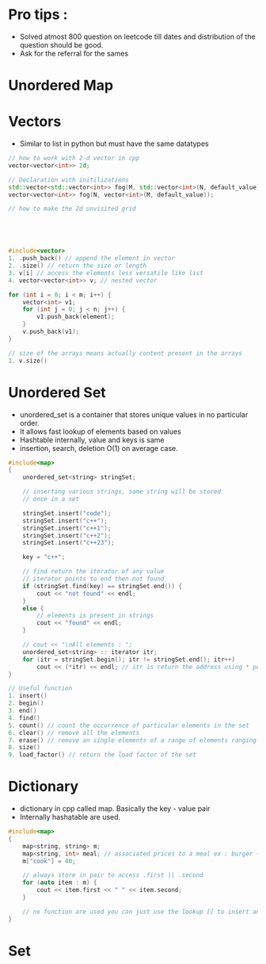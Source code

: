 # Pro tips : 
* Solved atmost 800 question on leetcode till dates and distribution of the question should be good. 
* Ask for the referral for the sames 

# Unordered Map

# Vectors

* Similar to list in python but must have the same datatypes
```cpp
// how to work with 2-d vector in cpp
vector<vector<int>> 2d;

// Declaration with initilizations
std::vector<std::vector<int>> fog(M, std::vector<int>(N, default_value));
vector<vector<int>> fog(N, vector<int>(M, default_value));

// how to make the 2d unvisited grid





#include<vector>
1. .push_back() // append the element in vector
2. .size() // return the size or length
3. v[i] // access the elements less versatile like list
4. vector<vector<int>> v; // nested vector

for (int i = 0; i < m; i++) {
	vector<int> v1;
	for (int j = 0; j < n; j++) {
		v1.push_back(element);
	}
	v.push_back(v1);
}

// size of the arrays means actually content present in the arrays 
1. v.size()

```


# Unordered Set

* unordered_set is a container that stores unique values in no particular order.
* It allows fast lookup of elements based on values
* Hashtable internally, value and keys is same
* insertion, search, deletion O(1) on average case.
```cpp
#include<map>
{
	unordered_set<string> stringSet;

	// inserting various strings, same string will be stored
	// once in a set

	stringSet.insert("code");
	stringSet.insert("c++");
	stringSet.insert("c++1");
	stringSet.insert("c++2");
	stringSet.insert("c++23");

	key = "c++";

	// find return the iterator of any value
	// iterator points to end then not found
	if (stringSet.find(key) == stringSet.end()) {
		cout << "not found" << endl;
	}
	else {
		// elements is present in strings
		cout << "found" << endl;
	}

	// cout << "\nAll elements : ";
	unordered_set<string> :: iterator itr;
	for (itr = stringSet.begin(); itr != stringSet.end(); itr++)
		cout << (*itr) << endl; // itr is return the address using * pointer to access the elements
}

// Useful function
1. insert()
2. begin()
3. end()
4. find()
5. count() // count the occurrence of particular elements in the set
6. clear() // remove all the elements
7. erase() // remove an single elements of a range of elements ranging from start to end
8. size()
9. load_factor() // return the load factor of the set


```


# Dictionary

* dictionary in cpp called map. Basically the key - value pair
* Internally hashatable are used.

```cpp
#include<map>
{
	map<string, string> m;
	map<string, int> meal; // associated prices to a meal ex : burger -> 50
	m["cook"] = 40;

	// always store in pair to access .first || .second
	for (auto item : m) {
		cout << item.first << " " << item.second;
	}

	// no function are used you can just use the lookup [] to insert and search the pair.
}
```


# Set 
```cpp 

``` 